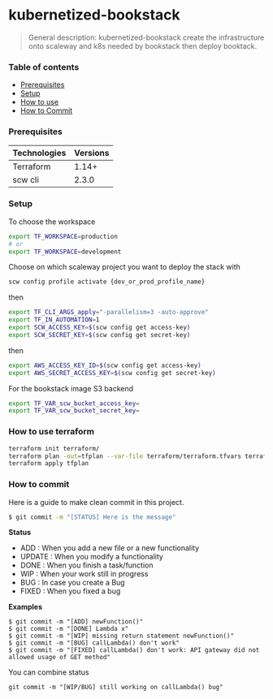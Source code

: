 # kubernetized-bookstack
> General description:
kubernetized-bookstack create the infrastructure onto scaleway and k8s needed by bookstack then deploy booktack.

### Table of contents
* [Prerequisites](#prerequisites)
* [Setup](#setup-terraform)
* [How to use](#how-to-use-terraform)
* [How to Commit](#how-to-commit)

### Prerequisites
| Technologies | Versions |
| ------ | ------ |
| Terraform | 1.14+ |
| scw cli | 2.3.0 |

### Setup
To choose the workspace
```bash
export TF_WORKSPACE=production
# or
export TF_WORKSPACE=development
```

Choose on which scaleway project you want to deploy the stack with
```bash
scw config profile activate {dev_or_prod_profile_name}
```

then
```bash
export TF_CLI_ARGS_apply="-parallelism=3 -auto-approve"
export TF_IN_AUTOMATION=1
export SCW_ACCESS_KEY=$(scw config get access-key)
export SCW_SECRET_KEY=$(scw config get secret-key)
```

then
```bash
export AWS_ACCESS_KEY_ID=$(scw config get access-key)
export AWS_SECRET_ACCESS_KEY=$(scw config get secret-key)
```

For the bookstack image S3 backend
```bash
export TF_VAR_scw_bucket_access_key=
export TF_VAR_scw_bucket_secret_key=
```

### How to use terraform
```bash
terraform init terraform/
terraform plan -out=tfplan --var-file terraform/terraform.tfvars terraform/
terraform apply tfplan
```

### How to commit
Here is a guide to make clean commit in this project.
```sh
$ git commit -m "[STATUS] Here is the message"
```
**Status**
* ADD : When you add a new file or a new functionality
* UPDATE : When you modify a functionality
* DONE : When you finish a task/function
* WIP : When your work still in progress
* BUG : In case you create a Bug
* FIXED : When you fixed a bug

**Examples**
```
$ git commit -m "[ADD] newFunction()"
$ git commit -m "[DONE] Lambda x"
$ git commit -m "[WIP] missing return statement newFunction()"
$ git commit -m "[BUG] callLambda() don't work"
$ git commit -m "[FIXED] callLambda() don't work: API gateway did not allowed usage of GET method"
```
You can combine status
```
git commit -m "[WIP/BUG] still working on callLambda() bug"
```
